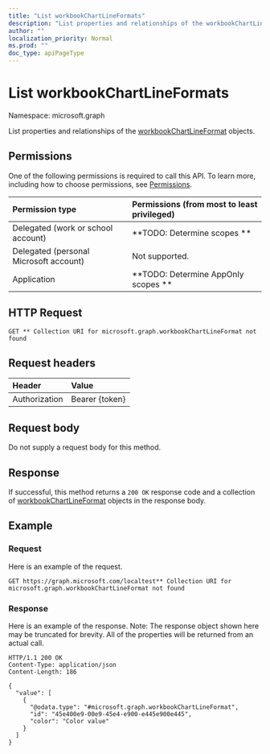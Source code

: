 ```yaml
---
title: "List workbookChartLineFormats"
description: "List properties and relationships of the workbookChartLineFormat objects."
author: ""
localization_priority: Normal
ms.prod: ""
doc_type: apiPageType
---
```


# List workbookChartLineFormats

Namespace: microsoft.graph

List properties and relationships of the [workbookChartLineFormat](../resources/workbookchartlineformat.md) objects.

## Permissions
One of the following permissions is required to call this API. To learn more, including how to choose permissions, see [Permissions](/concepts/permissions-reference.md).

|Permission type|Permissions (from most to least privileged)|
|:---|:---|
|Delegated (work or school account)|**TODO: Determine scopes **|
|Delegated (personal Microsoft account)|Not supported.|
|Application|**TODO: Determine AppOnly scopes **|

## HTTP Request
<!-- {
  "blockType": "ignored"
}
-->
``` http
GET ** Collection URI for microsoft.graph.workbookChartLineFormat not found
```

## Request headers
|Header|Value|
|:---|:---|
|Authorization|Bearer {token}|

## Request body
Do not supply a request body for this method.

## Response
If successful, this method returns a `200 OK` response code and a collection of [workbookChartLineFormat](../resources/workbookchartlineformat.md) objects in the response body.

## Example

### Request
Here is an example of the request.
<!-- {
  "blockType": "request",
  "name": "get_workbookchartlineformat"
}
-->
``` http
GET https://graph.microsoft.com/localtest** Collection URI for microsoft.graph.workbookChartLineFormat not found
```

### Response
Here is an example of the response. Note: The response object shown here may be truncated for brevity. All of the properties will be returned from an actual call.
<!-- {
  "blockType": "response",
  "truncated": true,
  "@odata.type": "collection(microsoft.graph.workbookchartlineformat)"
}
-->
``` http
HTTP/1.1 200 OK
Content-Type: application/json
Content-Length: 186

{
  "value": [
    {
      "@odata.type": "#microsoft.graph.workbookChartLineFormat",
      "id": "45e400e9-00e9-45e4-e900-e445e900e445",
      "color": "Color value"
    }
  ]
}
```

